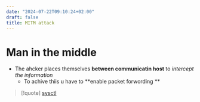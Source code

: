 ```yaml
---
date: "2024-07-22T09:10:24+02:00"
draft: false
title: MITM attack
---
```


# Man in the middle

-   The ahcker places themselves **between communicatin host** to
    *intercept the information*
    -   To achive thiis u have to **enable packet forwording **

> \[!quote\] [sysctl](/for_later/sysctl)
